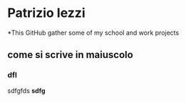 # Patrizio Iezzi
*This GitHub gather some of my school and work projects
## come si scrive in maiuscolo
### dfl
sdfgfds
**sdfg**

